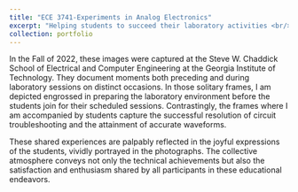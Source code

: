 ```yaml
---
title: "ECE 3741-Experiments in Analog Electronics"
excerpt: "Helping students to succeed their laboratory activities <br/><img src='/images/1.jpg' width='200' height='250'><img src='/images/2.jpg' width='200' height='150'><img src='/images/3.jpg' width='200' height='150'><img src='/images/4.jpg' width='200' height='150'>"
collection: portfolio
---
```


In the Fall of 2022, these images were captured at the Steve W. Chaddick School of Electrical and Computer Engineering at the Georgia Institute of Technology. They document moments both preceding and during laboratory sessions on distinct occasions. In those solitary frames, I am depicted engrossed in preparing the laboratory environment before the students join for their scheduled sessions. Contrastingly, the frames where I am accompanied by students capture the successful resolution of circuit troubleshooting and the attainment of accurate waveforms.

These shared experiences are palpably reflected in the joyful expressions of the students, vividly portrayed in the photographs. The collective atmosphere conveys not only the technical achievements but also the satisfaction and enthusiasm shared by all participants in these educational endeavors.





